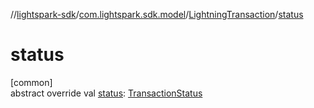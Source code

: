 //[lightspark-sdk](../../../index.md)/[com.lightspark.sdk.model](../index.md)/[LightningTransaction](index.md)/[status](status.md)

# status

[common]\
abstract override val [status](status.md): [TransactionStatus](../-transaction-status/index.md)
